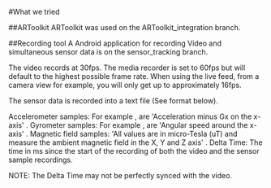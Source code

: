 #What we tried


##ARToolkit
ARToolkit was used on the ARToolkit_integration branch.

##Recording tool
A Android application for recording Video and simultaneous sensor data is on the sensor_tracking branch.

The video records at 30fps. The media recorder is set to 60fps but will default to the highest possible frame rate.
When using the live feed, from a camera view for example, you will only get up to approximately 16fps.

The sensor data is recorded into a text file (See format below).
<Accel X> <Accel Y> <Accel Z> <Gyro X> <Gyro Y> <Gyro Z> <MagField X> <MagField y> <MagField z> <Delta time>

Accelerometer samples: For example <Accel X>, are 'Acceleration minus Gx on the x-axis' .
Gyrometer samples: For example <Gyro X>, are 'Angular speed around the x-axis' .
Magnetic field samples: 'All values are in micro-Tesla (uT) and measure the ambient magnetic field in the X, Y and Z axis' .
Delta Time: The time in ms since the start of the recording of both the video and the sensor sample recordings.

NOTE: The Delta Time may not be perfectly synced with the video. 
